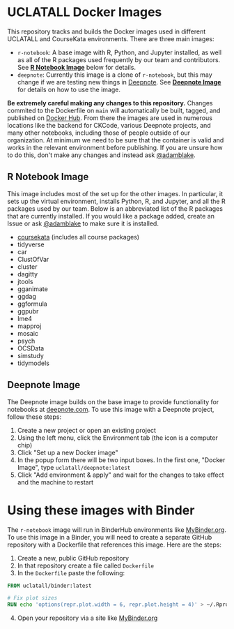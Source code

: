# UCLATALL Docker Images

This repository tracks and builds the Docker images used in different UCLATALL and CourseKata environments. There are three main images:
- `r-notebook`: A base image with R, Python, and Jupyter installed, as well as all of the R packages used frequently by our team and contributors. See [**R Notebook Image**](#r-notebook-image) below for details.
- `deepnote`: Currently this image is a clone of `r-notebook`, but this may change if we are testing new things in [Deepnote](https://deepnote.com). See [**Deepnote Image**](#deepnote-image) for details on how to use the image.

**Be extremely careful making any changes to this repository.** Changes commited to the Dockerfile on `main` will automatically be built, tagged, and published on [Docker Hub](https://hub.docker.com/repository/docker/uclatall). From there the images are used in numerous locations like the backend for CKCode, various Deepnote projects, and many other notebooks, including those of people outside of our organization. At minimum we need to be sure that the container is valid and works in the relevant environment before publishing. If you are unsure how to do this, don't make any changes and instead ask [@adamblake](https://github.com/adamblake).

## R Notebook Image

This image includes most of the set up for the other images. In particular, it sets up the virtual environment, installs Python, R, and Jupyter, and all the R packages used by our team. Below is an abbreviated list of the R packages that are currently installed. If you would like a package added, create an Issue or ask [@adamblake](https://github.com/adamblake) to make sure it is installed.

- [coursekata](https://github.com/UCLATALL/coursekata-r) (includes all course packages)
- tidyverse
- car
- ClustOfVar
- cluster
- dagitty
- jtools
- gganimate
- ggdag
- ggformula
- ggpubr
- lme4
- mapproj
- mosaic
- psych
- OCSData
- simstudy
- tidymodels

## Deepnote Image

The Deepnote image builds on the base image to provide functionality for notebooks at [deepnote.com](https://deepnote.com). To use this image with a Deepnote project, follow these steps:

1. Create a new project or open an existing project
2. Using the left menu, click the Environment tab (the icon is a computer chip)
3. Click "Set up a new Docker image"
4. In the popup form there will be two input boxes. In the first one, "Docker Image", type `uclatall/deepnote:latest`
5. Click "Add environment & apply" and wait for the changes to take effect and the machine to restart

# Using these images with Binder

The `r-notebook` image will run in BinderHub environments like [MyBinder.org](https://mybinder.org). To use this image in a Binder, you will need to create a separate GitHub repository with a Dockerfile that references this image. Here are the steps:

1. Create a new, public GitHub repository
2. In that repository create a file called `Dockerfile`
3. In the `Dockerfile` paste the following:

```Dockerfile
FROM uclatall/binder:latest

# Fix plot sizes
RUN echo 'options(repr.plot.width = 6, repr.plot.height = 4)' > ~/.Rprofile
```

4. Open your repository via a site like [MyBinder.org](https://mybinder.org)
